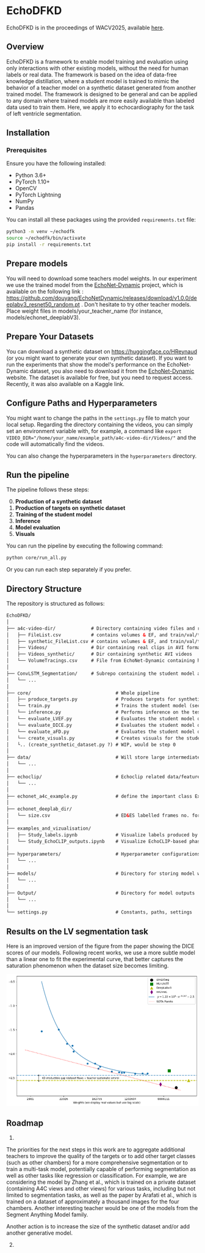# EchoDFKD

EchoDFKD is in the proceedings of WACV2025, available [here](https://openaccess.thecvf.com/content/WACV2025/html/Petit_EchoDFKD_Data-Free_Knowledge_Distillation_for_Cardiac_Ultrasound_Segmentation_using_Synthetic_WACV_2025_paper.html).

## Overview

EchoDFKD is a framework to enable model training and evaluation using only interactions with other existing models, without the need for human labels or real data. 
The framework is based on the idea of data-free knowledge distillation, where a student model is trained to mimic the behavior of a teacher model on a synthetic dataset generated from another trained model.
The framework is designed to be general and can be applied to any domain where trained models are more easily available than labeled data used to train them. Here, we apply it to echocardiography for the task of left ventricle segmentation.

## Installation

### Prerequisites

Ensure you have the following installed:

- Python 3.6+
- PyTorch 1.10+
- OpenCV
- PyTorch Lightning
- NumPy
- Pandas

You can install all these packages using the provided `requirements.txt` file:

```bash
python3 -m venv ~/echodfk
source ~/echodfk/bin/activate
pip install -r requirements.txt
```

## Prepare models

You will need to download some teachers model weights.
In our experiment we use the trained model from the [EchoNet-Dynamic](https://echonet.github.io/dynamic/) project, which is available on the following link : https://github.com/douyang/EchoNetDynamic/releases/download/v1.0.0/deeplabv3_resnet50_random.pt .
Don't hesitate to try other teacher models.
Place weight files in models/your_teacher_name (for instance, models/echonet_deeplabV3).

## Prepare Your Datasets

You can download a synthetic dataset on https://huggingface.co/HReynaud (or you might want to generate your own synthetic dataset).
If you want to run the experiments that show the model's performance on the EchoNet-Dynamic dataset, you also need to download it from the [EchoNet-Dynamic](https://echonet.github.io/dynamic/) website. The dataset is available for free, but you need to request access. Recently, it was also available on a Kaggle link.


## Configure Paths and Hyperparameters

You might want to change the paths in the `settings.py` file to match your local setup. 
Regarding the directory containing the videos, you can simply set an environment variable with, for example, a command like `export VIDEO_DIR="/home/your_name/example_path/a4c-video-dir/Videos/"` and the code will automatically find the videos.

You can also change the hyperparameters in the `hyperparameters` directory.

## Run the pipeline

The pipeline follows these steps:

0. **Production of a synthetic dataset**
1. **Production of targets on synthetic dataset**
2. **Training of the student model**
3. **Inference**
4. **Model evaluation**
5. **Visuals**

You can run the pipeline by executing the following command:

```bash
python core/run_all.py
```
Or you can run each step separately if you prefer.

## Directory Structure

The repository is structured as follows:

```https://openaccess.thecvf.com/content/WACV2025/html/Petit_EchoDFKD_Data-Free_Knowledge_Distillation_for_Cardiac_Ultrasound_Segmentation_using_Synthetic_WACV_2025_paper.html
EchoDFKD/
│
├── a4c-video-dir/             # Directory containing video files and related data
│   ├── FileList.csv           # contains volumes & EF, and train/val/test split for real data
│   ├── synthetic_FileList.csv # contains volumes & EF, and train/val/test split for synthetic data
│   ├── Videos/                # Dir containing real clips in AVI format (converted from DICOM)
│   ├── Videos_synthetic/      # Dir containing synthetic AVI videos
│   └── VolumeTracings.csv     # File from EchoNet-Dynamic containing human labels
│
├── ConvLSTM_Segmentation/     # Subrepo containing the student model architecture
│   └── ...
│
├── core/                               # Whole pipeline
│   ├── produce_targets.py              # Produces targets for synthetic dataset (first step)
│   └── train.py                        # Trains the student model (second step)
│   └── inference.py                    # Performs inference on the test dataset (third step)
│   └── evaluate_LVEF.py                # Evaluates the student model on the test set (fourth step, part 1)
│   └── evaluate_DICE.py                # Evaluates the student model on the test set (fourth step, part 2)
│   └── evaluate_aFD.py                 # Evaluates the student model on the test set (fourth step, part 3)
│   └── create_visuals.py               # Creates visuals for the student model (fifth step)
│   └.. (create_synthetic_dataset.py ?) # WIP, would be step 0
│
├── data/                               # Will store large intermediate files
│   └── ...
│
├── echoclip/                           # Echoclip related data/feature files
│   └── ...
│
├── echonet_a4c_example.py              # define the important class Example, representing a clip
│
├── echonet_deeplab_dir/
│   └── size.csv                        # ED&ES labelled frames no. for each video
│
├── examples_and_vizualisation/ 
│   ├── Study_labels.ipynb              # Visualize labels produced by humans
│   └── Study_EchoCLIP_outputs.ipynb    # Visualize EchoCLIP-based phase inference
│
├── hyperparameters/                    # Hyperparameter configurations
│   └── ...
│
├── models/                             # Directory for storing model weights and hyperparams
│   └── ...
│
├── Output/                             # Directory for model outputs
│   └── ...
│
└── settings.py                         # Constants, paths, settings
```
## Results on the LV segmentation task

Here is an improved version of the figure from the paper showing the DICE scores of our models. 
Following recent works, we use a more subtle model than a linear one to fit the experimental curve, that better captures the saturation phenomenon when the dataset size becomes limiting.

![Performance Segmentation](figure_perf_seg_nogithubcache.png)

## Roadmap

1.
The priorities for the next steps in this work are to aggregate additional teachers to improve the quality of the targets or to add other target classes (such as other chambers) for a more comprehensive segmentation or to train a multi-task model, potentially capable of performing segmentation as well as other tasks like regression or classification. For example, we are considering the model by Zhang et al., which is trained on a private dataset (containing A4C views and other views) for various tasks, including but not limited to segmentation tasks, as well as the paper by Arafati et al., which is trained on a dataset of approximately a thousand images for the four chambers. Another interesting teacher would be one of the models from the Segment Anything Model family.

Another action is to increase the size of the synthetic dataset and/or add another generative model.

2.